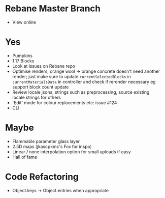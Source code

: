 # Rebane Master Branch

- View online

# Yes

- Pumpkins
- 1.17 Blocks
- Look at issues on Rebane repo
- Optimise renders; orange wool -> orange concrete doesn't need another render; just make sure to update `currentSelectedBlocks` in `currentMaterialsData` in controller and check if rerender necessary eg support block count update
- Review locale jsons, strings such as preprocessing, source existing locale strings for others
- 'Edit' mode for colour replacements etc: issue #124
- CLI

# Maybe
- Flammable parameter glass layer
- 2.5D maps (jkascpkmc's Fox for inspo)
- Linear / none interpolation option for small uploads if easy
- Hall of fame

# Code Refactoring

- Object.keys -> Object.entries when appropriate
